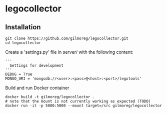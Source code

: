 # legocollector

## Installation
```
git clone https://github.com/gilmoreg/legocollector.git
cd legocollector
```
Create a 'settings.py' file in server/ with the following content:
```
'''
  Settings for development
'''
DEBUG = True
MONGO_URI = 'mongodb://<user>:<pass>@<host>:<port>/legotools'
```

Build and run Docker container
```
docker build -t gilmoreg/legocollector .
# note that the mount is not currently working as expected (TODO)
docker run -it -p 5000:5000 --mount target=/src gilmoreg/legocollector
```